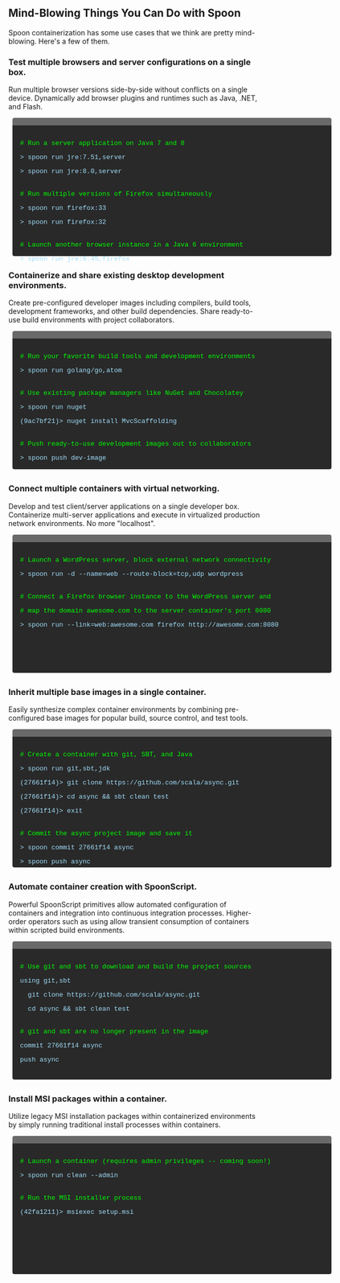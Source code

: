 ## Mind-Blowing Things You Can Do with Spoon

Spoon containerization has some use cases that we think are pretty mind-blowing. Here's a few of them.

### Test multiple browsers and server configurations on a single box.

Run multiple browser versions side-by-side without conflicts on a single device. Dynamically add browser plugins and runtimes such as Java, .NET, and Flash.
 
<div style="width: 605px; height: 230px; margin: 0 8px; min-height: 190px; background-color: #292929; color: #949799; padding: 15px; border-top: 15px solid #696969; border-radius: 4px; margin-bottom: 28px;">
   <p style="font-size: 13px; margin-bottom: 0; color: #00FF00; font-family: Consolas, 'Liberation Mono', Menlo, Courier, monospace;"># Run a server application on Java 7 and 8</p>
   <p style="font-size: 13px; margin-bottom: 0; color: #A2DFFC; font-family: Consolas, 'Liberation Mono', Menlo, Courier, monospace;">&gt; spoon run jre:7.51,server</p>
   <p style="font-size: 13px; margin-bottom: 0; color: #A2DFFC; font-family: Consolas, 'Liberation Mono', Menlo, Courier, monospace;">&gt; spoon run jre:8.0,server</p>
   <br>
   <p style="font-size: 13px; margin-bottom: 0; color: #00FF00; font-family: Consolas, 'Liberation Mono', Menlo, Courier, monospace;"># Run multiple versions of Firefox simultaneously</p>
   <p style="font-size: 13px; margin-bottom: 0; color: #A2DFFC; font-family: Consolas, 'Liberation Mono', Menlo, Courier, monospace;">&gt; spoon run firefox:33</p>
   <p style="font-size: 13px; margin-bottom: 0; color: #A2DFFC; font-family: Consolas, 'Liberation Mono', Menlo, Courier, monospace;">&gt; spoon run firefox:32</p>
   <br>
   <p style="font-size: 13px; margin-bottom: 0; color: #00FF00; font-family: Consolas, 'Liberation Mono', Menlo, Courier, monospace;"># Launch another browser instance in a Java 6 environment</p>
   <p style="font-size: 13px; margin-bottom: 0; color: #A2DFFC; font-family: Consolas, 'Liberation Mono', Menlo, Courier, monospace;">&gt; spoon run jre:6.45,firefox</p>
</div>

### Containerize and share existing desktop development environments.

Create pre-configured developer images including compilers, build tools, development frameworks, and other build dependencies. Share ready-to-use build environments with project collaborators.

<div style="width: 605px; height: 230px; margin: 0 8px; min-height: 190px; background-color: #292929; color: #949799; padding: 15px; border-top: 15px solid #696969; border-radius: 4px; margin-bottom: 28px;">
   <p style="font-size: 13px; margin-bottom: 0; color: #00FF00; font-family: Consolas, 'Liberation Mono', Menlo, Courier, monospace;"># Run your favorite build tools and development environments</p>
   <p style="font-size: 13px; margin-bottom: 0; color: #A2DFFC; font-family: Consolas, 'Liberation Mono', Menlo, Courier, monospace;">&gt; spoon run golang/go,atom</p>
   <br>
   <p style="font-size: 13px; margin-bottom: 0; color: #00FF00; font-family: Consolas, 'Liberation Mono', Menlo, Courier, monospace;"># Use existing package managers like NuGet and Chocolatey</p>
   <p style="font-size: 13px; margin-bottom: 0; color: #A2DFFC; font-family: Consolas, 'Liberation Mono', Menlo, Courier, monospace;">&gt; spoon run nuget</p>
   <p style="font-size: 13px; margin-bottom: 0; color: #A2DFFC; font-family: Consolas, 'Liberation Mono', Menlo, Courier, monospace;">(9ac7bf21)&gt; nuget install MvcScaffolding</p>
   <br>
   <p style="font-size: 13px; margin-bottom: 0; color: #00FF00; font-family: Consolas, 'Liberation Mono', Menlo, Courier, monospace;"># Push ready-to-use development images out to collaborators</p>
   <p style="font-size: 13px; margin-bottom: 0; color: #A2DFFC; font-family: Consolas, 'Liberation Mono', Menlo, Courier, monospace;">&gt; spoon push dev-image</p>
</div>

### Connect multiple containers with virtual networking.

Develop and test client/server applications on a single developer box. Containerize multi-server applications and execute in virtualized production network environments. No more "localhost".

<div style="width: 605px; height: 230px; margin: 0 8px; min-height: 190px; background-color: #292929; color: #949799; padding: 15px; border-top: 15px solid #696969; border-radius: 4px; margin-bottom: 28px;">
   <p style="font-size: 13px; margin-bottom: 0; color: #00FF00; font-family: Consolas, 'Liberation Mono', Menlo, Courier, monospace;"># Launch a WordPress server, block external network connectivity</p>
   <p style="font-size: 13px; margin-bottom: 0; color: #A2DFFC; font-family: Consolas, 'Liberation Mono', Menlo, Courier, monospace;">&gt; spoon run -d --name=web --route-block=tcp,udp wordpress</p>
   <br>
   <p style="font-size: 13px; margin-bottom: 0; color: #00FF00; font-family: Consolas, 'Liberation Mono', Menlo, Courier, monospace;"># Connect a Firefox browser instance to the WordPress server and</p>
   <p style="font-size: 13px; margin-bottom: 0; color: #00FF00; font-family: Consolas, 'Liberation Mono', Menlo, Courier, monospace;"># map the domain awesome.com to the server container's port 8080</p>
   <p style="font-size: 13px; margin-bottom: 0; color: #A2DFFC; font-family: Consolas, 'Liberation Mono', Menlo, Courier, monospace;">&gt; spoon run --link=web:awesome.com firefox http://awesome.com:8080</p>
</div>

### Inherit multiple base images in a single container.

Easily synthesize complex container environments by combining pre-configured base images for popular build, source control, and test tools.

<div style="width: 605px; height: 230px; margin: 0 8px; min-height: 190px; background-color: #292929; color: #949799; padding: 15px; border-top: 15px solid #696969; border-radius: 4px; margin-bottom: 28px;">
   <p style="font-size: 13px; margin-bottom: 0; color: #00FF00; font-family: Consolas, 'Liberation Mono', Menlo, Courier, monospace;"># Create a container with git, SBT, and Java</p>
   <p style="font-size: 13px; margin-bottom: 0; color: #A2DFFC; font-family: Consolas, 'Liberation Mono', Menlo, Courier, monospace;">&gt; spoon run git,sbt,jdk</p>
   <p style="font-size: 13px; margin-bottom: 0; color: #A2DFFC; font-family: Consolas, 'Liberation Mono', Menlo, Courier, monospace;">(27661f14)&gt; git clone https://github.com/scala/async.git</p>
   <p style="font-size: 13px; margin-bottom: 0; color: #A2DFFC; font-family: Consolas, 'Liberation Mono', Menlo, Courier, monospace;">(27661f14)&gt; cd async &amp;&amp; sbt clean test</p>
   <p style="font-size: 13px; margin-bottom: 0; color: #A2DFFC; font-family: Consolas, 'Liberation Mono', Menlo, Courier, monospace;">(27661f14)&gt; exit</p>
   <br>
   <p style="font-size: 13px; margin-bottom: 0; color: #00FF00; font-family: Consolas, 'Liberation Mono', Menlo, Courier, monospace;"># Commit the async project image and save it</p>
   <p style="font-size: 13px; margin-bottom: 0; color: #A2DFFC; font-family: Consolas, 'Liberation Mono', Menlo, Courier, monospace;">&gt; spoon commit 27661f14 async</p>
   <p style="font-size: 13px; margin-bottom: 0; color: #A2DFFC; font-family: Consolas, 'Liberation Mono', Menlo, Courier, monospace;">&gt; spoon push async</p>
</div>

### Automate container creation with SpoonScript.

Powerful SpoonScript primitives allow automated configuration of containers and integration into continuous integration processes. Higher-order operators such as using allow transient consumption of containers within scripted build environments.

<div style="width: 605px; height: 230px; margin: 0 8px; min-height: 190px; background-color: #292929; color: #949799; padding: 15px; border-top: 15px solid #696969; border-radius: 4px; margin-bottom: 28px;">
   <p style="font-size: 13px; margin-bottom: 0; color: #00FF00; font-family: Consolas, 'Liberation Mono', Menlo, Courier, monospace;"># Use git and sbt to download and build the project sources</p>
   <p style="font-size: 13px; margin-bottom: 0; color: #A2DFFC; font-family: Consolas, 'Liberation Mono', Menlo, Courier, monospace;">using git,sbt</p>
   <p style="font-size: 13px; margin-bottom: 0; color: #A2DFFC; font-family: Consolas, 'Liberation Mono', Menlo, Courier, monospace;">&nbsp;&nbsp;git clone https://github.com/scala/async.git</p>
   <p style="font-size: 13px; margin-bottom: 0; color: #A2DFFC; font-family: Consolas, 'Liberation Mono', Menlo, Courier, monospace;">&nbsp;&nbsp;cd async &amp;&amp; sbt clean test</p>
   <br>
   <p style="font-size: 13px; margin-bottom: 0; color: #00FF00; font-family: Consolas, 'Liberation Mono', Menlo, Courier, monospace;"># git and sbt are no longer present in the image</p>
   <p style="font-size: 13px; margin-bottom: 0; color: #A2DFFC; font-family: Consolas, 'Liberation Mono', Menlo, Courier, monospace;">commit 27661f14 async</p>
   <p style="font-size: 13px; margin-bottom: 0; color: #A2DFFC; font-family: Consolas, 'Liberation Mono', Menlo, Courier, monospace;">push async</p>
</div>

### Install MSI packages within a container.

Utilize legacy MSI installation packages within containerized environments by simply running traditional install processes within containers.
 
<div style="width: 605px; height: 230px; margin: 0 8px; min-height: 190px; background-color: #292929; color: #949799; padding: 15px; border-top: 15px solid #696969; border-radius: 4px; margin-bottom: 28px;">
   <p style="font-size: 13px; margin-bottom: 0; color: #00FF00; font-family: Consolas, 'Liberation Mono', Menlo, Courier, monospace;"># Launch a container (requires admin privileges -- coming soon!) </p>
   <p style="font-size: 13px; margin-bottom: 0; color: #A2DFFC; font-family: Consolas, 'Liberation Mono', Menlo, Courier, monospace;">&gt; spoon run clean --admin</p>
   <br>
   <p style="font-size: 13px; margin-bottom: 0; color: #00FF00; font-family: Consolas, 'Liberation Mono', Menlo, Courier, monospace;"># Run the MSI installer process</p>
   <p style="font-size: 13px; margin-bottom: 0; color: #A2DFFC; font-family: Consolas, 'Liberation Mono', Menlo, Courier, monospace;">(42fa1211)&gt; msiexec setup.msi</p>
</div>
